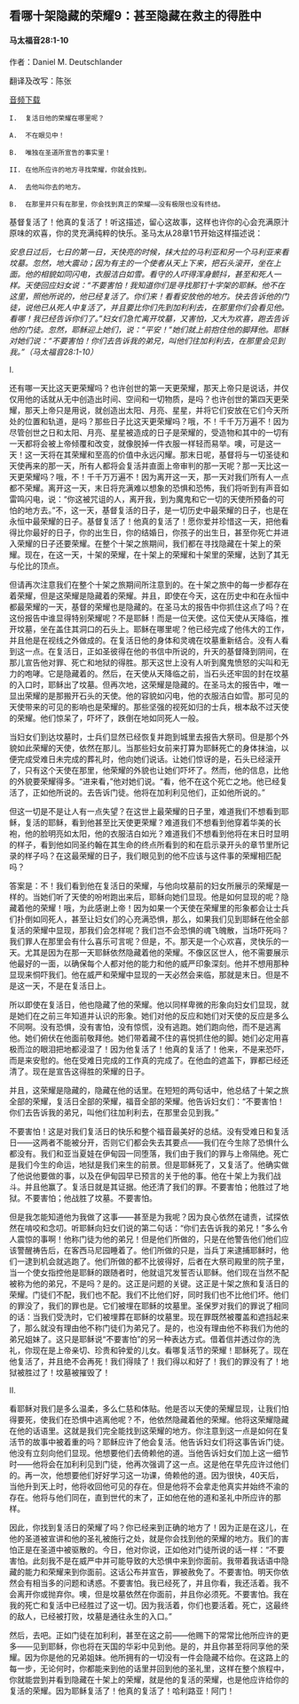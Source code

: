 ﻿## 看哪十架隐藏的荣耀9：甚至隐藏在救主的得胜中

#### 马太福音28:1-10

作者：Daniel M. Deutschlander

翻译及改写：陈张

[音频下载](https://link.jscdn.cn/1drv/aHR0cHM6Ly8xZHJ2Lm1zL3UvcyFBaW5LWUhaYVJhLW5sd0dpN0laZjhUOUFCNHV5P2U9SmJCTnc3.mp3)  

	I.	复活日他的荣耀在哪里呢？
	
	A.	不在眼见中！
	
	B.	唯独在圣道所宣告的事实里！
	
	II.	在他所应许的地方寻找荣耀，你就会找到。
	
	A.	去他叫你去的地方。
	
	B.	在那里并只有在那里，你会找到真正的荣耀——没有极限也没有终结。

基督复活了！他真的复活了！听这描述，留心这故事，这样也许你的心会充满原汁原味的欢喜，你的灵充满纯粹的快乐。圣马太从28章1节开始这样描述说：

*安息日过后，七日的第一日，天快亮的时候，抹大拉的马利亚和另一个马利亚来看坟墓。忽然，地大震动；因为有主的一个使者从天上下来，把石头滚开，坐在上面。他的相貌如同闪电，衣服洁白如雪。看守的人吓得浑身颤抖，甚至和死人一样。天使回应妇女说：“不要害怕！我知道你们是寻找那钉十字架的耶稣。他不在这里，照他所说的，他已经复活了。你们来！看看安放他的地方。快去告诉他的门徒，说他已从死人中复活了，并且要比你们先到加利利去，在那里你们会看见他。看哪！我已经告诉你们了。”妇女们急忙离开坟墓，又害怕，又大为欢喜，跑去告诉他的门徒。忽然，耶稣迎上她们，说：“平安！”她们就上前抱住他的脚拜他。耶稣对她们说：“不要害怕！你们去告诉我的弟兄，叫他们往加利利去，在那里会见到我。”（马太福音28:1-10）*

I.

还有哪一天比这天更荣耀吗？也许创世的第一天更荣耀，那天上帝只是说话，并仅仅用他的话就从无中创造出时间、空间和一切物质，是吗？也许创世的第四天更荣耀，那天上帝只是用说，就创造出太阳、月亮、星星，并将它们安放在它们今天所处的位置和轨道，是吗？那些日子比这天更荣耀吗？哦，不！千千万万遍不！因为尽管创世之日和太阳、月亮、星星被造成的日子是荣耀的，受造物和其中的一切有一天都将会被上帝倾覆和改变，就像脱掉一件衣服一样轻而易举。噢，可是这一天！这一天将在其荣耀和至高的价值中永远闪耀。那末日呢，基督将与一切圣徒和天使再来的那一天，所有人都将会复活并直面上帝审判的那一天呢？那一天比这一天更荣耀吗？哦，不！千千万万遍不！因为离开这一天，那一天对我们所有人一点都不荣耀。离开这一天，末日将充满难以想象的恐惧和恐怖，我们将听到有声音如雷鸣闪电，说：“你这被咒诅的人，离开我，到为魔鬼和它一切的天使所预备的可怕的地方去。”不，这一天，基督复活的日子，是一切历史中最荣耀的日子，也是在永恒中最荣耀的日子。基督复活了！他真的复活了！愿你爱并珍惜这一天，把他看得比你最好的日子，你的出生日，你的结婚日，你孩子的出生日，甚至你死亡并进入荣耀的日子还要荣耀。在整个十架之旅期间，我们都在寻找隐藏在十架上的荣耀。现在，在这一天，十架的荣耀，在十架上的荣耀和十架里的荣耀，达到了其无与伦比的顶点。

但请再次注意我们在整个十架之旅期间所注意到的。在十架之旅中的每一步都存在着荣耀，但是这荣耀是隐藏着的荣耀。并且，即使在今天，这在历史中和在永恒中都最荣耀的一天，基督的荣耀也是隐藏的。在圣马太的报告中你抓住这点了吗？在这份报告中谁显得特别荣耀呢？不是耶稣！而是一位天使。这位天使从天降临，推开坟墓，坐在盖住其洞口的石头上。耶稣在哪里呢？他已经完成了他伟大的工作，并且他是在视线之外做成的。在复活日他的身体和灵魂在坟墓重新结合。没有人看到这一点。在复活日，正如圣彼得在他的书信中所说的，升天的基督降到阴间，在那儿宣告他对罪、死亡和地狱的得胜。那天这世上没有人听到魔鬼愤怒的尖叫和无力的咆哮。它是隐藏着的。然后，在天使从天降临之前，当石头还牢固的封在坟墓的入口时，耶稣出了坟墓。但再次地，这荣耀是隐藏的。在圣马太的报告中，唯一显出荣耀的是那搬开石头的天使。他的容貌如闪电，他的衣服洁白如雪。那可见的天使带来的可见的影响也是荣耀的。那些坚强的视死如归的士兵，根本敌不过天使的荣耀。他们惊呆了，吓坏了，跌倒在地如同死人一般。

当妇女们到达坟墓时，士兵们显然已经恢复并跑到城里去报告大祭司。但是那个外貌如此荣耀的天使，依然在那儿。当那些妇女前来打算为耶稣死亡的身体抹油，以便完成受难日未完成的葬礼时，他向她们说话。让她们惊讶的是，石头已经滚开了，只有这个天使在那里，他荣耀的外貌也让她们吓坏了。然而，他的信息，比他的外貌要荣耀得多。“进来看，”他对她们说。“看，他不在这个死亡之地。他已经复活了，正如他所说的。去告诉门徒。他将在加利利见他们，正如他所说的。”

但这一切是不是让人有一点失望？在这世上最荣耀的日子里，难道我们不想看到耶稣，复活的耶稣，看到他甚至比天使更荣耀？难道我们不想看到他穿着华美的长袍，他的脸明亮如太阳，他的衣服洁白如光？难道我们不想看到他将在末日时显明的样子，看到他如同圣约翰在其生命的终点所看到的和在启示录开头的章节里所记录的样子吗？在这最荣耀的日子，我们眼见到的他不应该与这件事的荣耀相匹配吗？

答案是：不！我们看到他在复活日的荣耀，与他向坟墓前的妇女所展示的荣耀是一样的。当她们听了天使的吩咐跑出来后，耶稣向她们显现。他是如何显现的呢？隐藏着他的荣耀！哦，为此感谢上帝！因为如果一个天使在荣耀里的形象都会让士兵们扑倒如同死人，甚至让妇女们的心充满恐惧，那么，如果我们见到耶稣在他全部复活的荣耀中显现，那我们会怎样呢？我们岂不会恐惧的魂飞魄散，当场吓死吗？我们罪人在那里会有什么喜乐可言呢？但是，不。那天是一个心欢喜，灵快乐的一天。尤其是因为在那一天耶稣依然隐藏着他的荣耀。不像区区世人，他不需要展示他最好的一面，以确保每个人都对他的能力和他的威严印象深刻。他并不想用那种显现来恫吓我们。他在威严和荣耀中显现的一天必然会来临，那就是末日。但是不是这一天，不是在复活日上。

所以即使在复活日，他也隐藏了他的荣耀。他以同样卑微的形象向妇女们显现，就是她们在之前三年知道并认识的形象。她们对他的反应和她们对天使的反应是多么不同啊。没有恐惧，没有害怕，没有惊慌，没有逃跑。她们跑向他，而不是逃离他。她们俯伏在他面前敬拜他。她们带着藏不住的喜悦抓住他的脚。她们必定用喜极而泣的眼泪把地都浸湿了！因为他复活了！他真的复活了！他来，不是来恐吓，而是来安慰的。他在受难日完成的工作真的完成了。在他血的遮盖下，罪都已经还清了。现在是宣告这得胜的荣耀的日子。

并且，这荣耀是隐藏的，隐藏在他的话里。在短短的两句话中，他总结了十架之旅全部的荣耀，复活日全部的荣耀，福音全部的荣耀。他告诉妇女们：“不要害怕！你们去告诉我的弟兄，叫他们往加利利去，在那里会见到我。”

不要害怕！这是对我们复活日的快乐和整个福音最美好的总结。没有受难日和复活日——这两者不能被分开，否则它们都会失去其要点——我们在今生除了恐惧什么都没有。我们和亚当夏娃在伊甸园一同堕落，我们由于我们的罪与上帝隔绝。死亡是我们今生的命运，地狱是我们来生的前景。但是耶稣死了，又复活了。他确实做了他说他要做的事，以及在伊甸园早已预言的关于他的事。他在十架上为我们战斗。并且他赢了。复活日就是其证据。他还清了我们的罪。不要害怕；他胜过了地狱。不要害怕；他战胜了坟墓。不要害怕。

但是我怎能知道他为我做了这事——甚至是为我呢？因为良心依然在谴责，试探依然在啃咬和念叨。听耶稣向妇女们说的第二句话：“你们去告诉我的弟兄！”多么令人震惊的事啊！他称门徒为他的弟兄！但是他们所做的，只是在他警告他们他们应该警醒祷告后，在客西马尼园睡着了。他们所做的只是，当兵丁来逮捕耶稣时，他们一逮到机会就逃跑了。他们所做的都不比彼得好，后者在大祭司殿里的院子里，当一个使女指控他是耶稣的跟随者时，他就诅咒发誓否认耶稣。他们现在当然不配被称为他的弟兄，不是吗？是的。这正是问题的关键。这正是十架之旅和复活日的荣耀。门徒们不配，我们也不配。我们不比他们好，同时我们也不比他们坏。他们的罪没了，我们的罪也是。它们被埋在耶稣的坟墓里。圣保罗对我们的罪说了相同的话：当我们受洗时，它们被埋葬在耶稣的坟墓里。现在罪既然被覆盖和遮挡起来了，那么就没有理由他不称门徒们为弟兄了。是的，也没有理由他不称我们为他的弟兄姐妹了。这只是耶稣说“不要害怕”的另一种表达方式。借着信并透过你的洗礼，你现在是上帝亲切、珍贵和钟爱的儿女。看哪复活节的荣耀！耶稣死了。现在他复活了，并且绝不会再死！我们得赎了！我们得以和好了！我们的罪没有了！地狱被胜过了！坟墓被摧毁了！

II.

看耶稣对我们是多么温柔，多么仁慈和体贴。他是否以天使的荣耀显现，让我们怕得要死，使我们在恐惧中逃离他呢？不，他依然隐藏着他的荣耀。他将这荣耀隐藏在他的话语里。这就是我们完全能找到这荣耀的地方。你注意到这一点是如何在复活节的故事中被着重的吗？耶稣应许了他会复活。他告诉妇女们将这事告诉门徒。他没有立刻向他们显现。他想要他们去倚赖他的道。当他告诉妇女们加上这一细节时——他将会在加利利见到门徒，他再次强调了这一点。这是他在早先应许过他们的。再一次，他想要他们好好学习这一功课，倚赖他的道。因为很快，40天后，当他升到天上时，他将收回他可见的存在。但是他将不会拿走他真实并始终不渝的存在。他将与他们同在，直到世代的末了，正如他在他的道和圣礼中所应许的那样。

因此，你找到复活日的荣耀了吗？你已经来到正确的地方了！因为正是在这儿，在他的圣道被宣讲和他的圣礼被施行之处，就是你会找到他的荣耀的地方。我们的害怕正是在圣道中被驱散的。今日，他对你说，正如他对门徒所说的话一样：“不要害怕。此刻我不是在威严中并可能导致的大恐惧中来到你面前。我带着我话语中隐藏的能力和荣耀来到你面前。这话公布并宣告，罪被赦免了。不要害怕。明天你依然会有相当多的问题和诱惑。不要害怕。我已经死了，并且你看，我还活着。我不会离开你或抛弃你。噢，但是坟墓依然在你面前，并且你必须死。不要害怕。我在我的死亡和复活中已经胜过了这一切。因为我活着，你们也要活着。死亡，这最终的敌人，已经被打败，坟墓是通往永生的入口。”

然后，去吧。正如门徒在加利利，甚至在这之前——他赐下的常常比他所应许的更多——见到耶稣，你也将在天国的华彩中见到他。是的，并且你甚至将同享他的荣耀。因为你是他的兄弟姐妹。他所拥有的一切没有一件会隐藏不给你。在这路上的每一步，无论何时，你都能来到他的话里并回到他的圣礼里，这样在整个旅程中，你就能尝到并看到隐藏在十架上的荣耀，就是他的复活的荣耀，也是他应许给你的复活的荣耀。因为耶稣复活了！他真的复活了！哈利路亚！阿门！